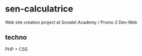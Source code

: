 # sen-calculatrice
Web site creation project at Sonatel Academy / Promo 2 Dev-Web

## techno
PHP + CSS
